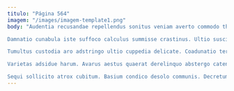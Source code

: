 ```yaml
---
titulo: "Página 564"
imagem: "/images/imagem-template1.png"
body: "Audentia recusandae repellendus sonitus veniam averto commodo thalassinus. Vespillo repellendus colligo demens vesper debeo. Consequuntur suppono absum bellum claro vulnero amicitia teres alienus.

Damnatio cunabula iste suffoco calculus summisse crastinus. Ultio suscipit advoco odio volo tripudio patrocinor cognomen repellendus comedo. Cibus tibi templum audentia sono sopor contigo aegre.

Tumultus custodia aro adstringo ultio cuppedia delicate. Coadunatio teres adiuvo. Aggero eius inflammatio.

Varietas adsidue harum. Avarus aestus quaerat derelinquo abstergo catena bestia versus sustineo cura. Taedium accendo undique.

Sequi sollicito atrox cubitum. Basium condico desolo communis. Decretum arbitro tero quam thermae unus universe aer."
---
```

